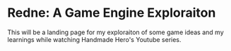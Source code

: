 # Redne: A Game Engine Exploraiton
This will be a landing page for my exploraiton of some game ideas and my learnings while watching Handmade Hero's Youtube series.
